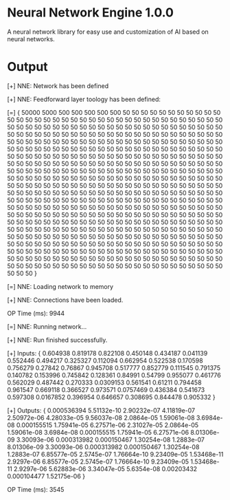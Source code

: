 # Neural Network Engine 1.0.0
A neural network library for easy use and customization of AI based on neural networks.

# Output
[+] NNE: Network has been defined

[+] NNE: Feedforward layer toology has been defined:

[=] { 50000 5000 500 500 500 500 500 50 50 50 50 50 50 50 50 50 50 50 50 50 50 50 50 50 50 50 50 50 50 50 50 50 50 50 50 50 50 50 50 50 50 50 50 50 50 50 50 50 50 50 50 50 50 50 50 50 50 50 50 50 50 50 50 50 50 50 50 50 50 50 50 50 50 50 50 50 50 50 50 50 50 50 50 50 50 50 50 50 50 50 50 50 50 50 50 50 50 50 50 50 50 50 50 50 50 50 50 50 50 50 50 50 50 50 50 50 50 50 50 50 50 50 50 50 50 50 50 50 50 50 50 50 50 50 50 50 50 50 50 50 50 50 50 50 50 50 50 50 50 50 50 50 50 50 50 50 50 50 50 50 50 50 50 50 50 50 50 50 50 50 50 50 50 50 50 50 50 50 50 50 50 50 50 50 50 50 50 50 50 50 50 50 50 50 50 50 50 50 50 50 50 50 50 50 50 50 50 50 50 50 50 50 50 50 50 50 50 50 50 50 50 50 50 50 50 50 50 50 50 50 50 50 50 50 50 50 50 50 50 50 50 50 50 50 50 50 50 50 50 50 50 50 50 50 50 50 50 50 50 50 50 50 50 50 50 50 50 50 50 50 50 50 50 50 50 50 50 50 50 50 50 50 50 50 50 50 50 50 50 50 50 50 50 50 50 50 50 50 50 50 50 50 50 50 50 50 50 50 50 50 50 50 50 50 50 50 50 50 50 50 50 50 50 50 50 50 50 50 50 50 50 50 50 50 50 50 50 50 50 50 50 50 50 50 50 50 50 50 50 50 50 50 50 50 50 50 50 50 50 50 50 50 50 50 50 50 50 50 50 50 50 50 50 50 50 50 50 50 50 50 50 50 50 50 50 50 50 50 50 50 50 50 50 50 50 50 50 50 50 50 50 50 50 50 50 50 50 50 50 50 50 50 50 50 50 50 50 50 50 50 50 50 50 50 50 50 50 50 50 50 50 50 50 50 50 50 50 50 50 50 50 50 50 50 50 50 50 50 50 50 50 50 50 50 50 50 50 50 50 50 50 50 50 50 50 50 50 50 50 50 50 50 50 50 50 50 50 50 50 50 50 50 50 50 50 50 50 50 50 50 50 50 50 50 50 50 50 50 50 50 50 50 50 50 50 50 50 50 50 50 50 50 50 50 50 50 50 50 50 50 50 50 50 50 50 }

[=] NNE: Loading network to memory

[+] NNE: Connections have been loaded.

OP Time (ms): 9944

[=] NNE: Running network...

[+] NNE: Run finished successfully.

[+] Inputs: { 0.604938 0.819178 0.822108 0.450148 0.434187 0.041139 0.552446 0.494217 0.325327 0.112094 0.662954 0.522538 0.170598 0.756279 0.27842 0.76867 0.945708 0.517777 0.852779 0.111545 0.791375 0.140782 0.153996 0.745842 0.128361 0.84991 0.54799 0.955077 0.461776 0.562029 0.487442 0.270333 0.0309153 0.561541 0.61211 0.794458 0.961547 0.669118 0.366527 0.973571 0.0757469 0.436384 0.541673 0.597308 0.0167852 0.396954 0.646657 0.308695 0.844478 0.905332 }

[+] Outputs: { 0.000536394 5.51132e-10 2.90232e-07 4.11819e-07 2.50972e-06 4.28033e-05 9.56037e-08 2.0864e-05 1.59061e-08 3.6984e-08 0.000155515 1.75941e-05 6.27571e-06 2.31027e-05 2.0864e-05 1.59061e-08 3.6984e-08 0.000155515 1.75941e-05 6.27571e-06 8.01306e-09 3.30093e-06 0.000313982 0.000150467 1.30254e-08 1.2883e-07 8.01306e-09 3.30093e-06 0.000313982 0.000150467 1.30254e-08 1.2883e-07 6.85577e-05 2.5745e-07 1.76664e-10 9.23409e-05 1.53468e-11 2.9297e-06 6.85577e-05 2.5745e-07 1.76664e-10 9.23409e-05 1.53468e-11 2.9297e-06 5.62883e-06 3.34047e-05 5.6354e-08 0.00203432 0.000104477 1.52175e-06 }

OP Time (ms): 3545
